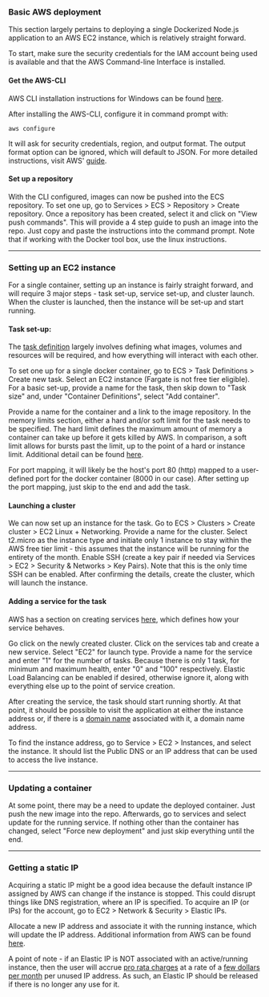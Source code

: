 ### Basic AWS deployment

This section largely pertains to deploying a single Dockerized Node.js application to an AWS EC2 instance, which is relatively straight forward.

To start, make sure the security credentials for the IAM account being used is available and that the AWS Command-line Interface is installed.

#### Get the AWS-CLI

AWS CLI installation instructions for Windows can be found [here](https://docs.aws.amazon.com/cli/latest/userguide/install-windows.html).

After installing the AWS-CLI, configure it in command prompt with:

`aws configure`

It will ask for security credentials, region, and output format. The output format option can be ignored, which will default to JSON. For more detailed instructions, visit AWS&#39; [guide](https://docs.aws.amazon.com/cli/latest/userguide/cli-chap-configure.html).

#### Set up a repository

With the CLI configured, images can now be pushed into the ECS repository. To set one up, go to Services > ECS > Repository > Create repository. Once a repository has been created, select it and click on "View push commands". This will provide a 4 step guide to push an image into the repo. Just copy and paste the instructions into the command prompt. Note that if working with the Docker tool box, use the linux instructions.

----

### Setting up an EC2 instance
For a single container, setting up an instance is fairly straight forward, and will require 3 major steps - task set-up, service set-up, and cluster launch. When the cluster is launched, then the instance will be set-up and start running.

#### Task set-up:
The [task definition](https://docs.aws.amazon.com/AWSCloudFormation/latest/UserGuide/aws-resource-ecs-taskdefinition.html) largely involves defining what images, volumes and resources will be required, and how everything will interact with each other.

To set one up for a single docker container, go to ECS > Task Definitions > Create new task. Select an EC2 instance (Fargate is not free tier eligible).  For a basic set-up, provide a name for the task, then skip down to "Task size" and, under "Container Definitions&#34;, select "Add container&#34;. 

Provide a name for the container and a link to the image repository. In the memory limits section, either a hard and/or soft limit for the task needs to be specified. The hard limit defines the maximum amount of memory a container can take up before it gets killed by AWS. In comparison, a soft limit allows for bursts past the limit, up to the point of a hard or instance limit. Additional detail can be found [here](https://docs.aws.amazon.com/AmazonECS/latest/developerguide/task_definition_parameters.html). 

For port mapping, it will likely be the host&#39;s port 80 (http) mapped to a user-defined port for the docker container (8000 in our case).  After setting up the port mapping, just skip to the end and add the task.

#### Launching a cluster
We can now set up an instance for the task. Go to ECS > Clusters > Create cluster > EC2 Linux + Networking. Provide a name for the cluster. Select t2.micro as the instance type and initiate only 1 instance to stay within the AWS free tier limit - this assumes that the instance will be running for the entirety of the month. Enable SSH (create a key pair if needed via Services > EC2 > Security & Networks > Key Pairs). Note that this is the only time SSH can be enabled. After confirming the details, create the cluster, which will launch the instance.

#### Adding a service for the task
AWS has a section on creating services [here](https://docs.aws.amazon.com/AmazonECS/latest/developerguide/create-service.html), which defines how your service behaves.

Go click on the newly created cluster. Click on the services tab and create a new service. Select "EC2" for launch type. Provide a name for the service and enter "1" for the number of tasks. Because there is only 1 task, for minimum and maximum health, enter "0" and "100" respectively. Elastic Load Balancing can be enabled if desired, otherwise ignore it, along with everything else up to the point of service creation.

After creating the service, the task should start running shortly. At that point, it should be possible to visit the application at either the instance address or, if there is a [domain name](https://github.com/atcsrepo/Misc-notes/blob/master/Domain-name.md) associated with it, a domain name address.

To find the instance address, go to Service > EC2 > Instances, and select the instance. It should list the Public DNS or an IP address that can be used to access the live instance.

----

### Updating a container
At some point, there may be a need to update the deployed container. Just push the new image into the repo. Afterwards, go to services and select update for the running service. If nothing other than the container has changed, select "Force  new deployment" and just skip everything until the end.

----

### Getting a static IP
Acquiring a static IP might be a good idea because the default instance IP assigned by AWS can change if the instance is stopped. This could disrupt things like DNS registration, where an IP is specified. To acquire an IP (or IPs) for the account, go to EC2 > Network & Security > Elastic IPs.

Allocate a new IP address and associate it with the running instance, which will update the IP address. Additional information from AWS can be found [here](https://docs.aws.amazon.com/AWSEC2/latest/UserGuide/elastic-ip-addresses-eip.html).

A point of note - if an Elastic IP is NOT associated with an active/running instance, then the user will accrue [pro rata charges](https://aws.amazon.com/premiumsupport/knowledge-center/elastic-ip-charges/) at a rate of a [few dollars per month](https://aws.amazon.com/ec2/pricing/on-demand/#Elastic_IP_Addresses) per unused IP address. As such, an Elastic IP should be released if there is no longer any use for it.
